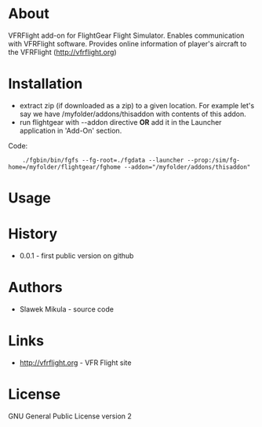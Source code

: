 # About

VFRFlight add-on for FlightGear Flight Simulator. Enables communication with
VFRFlight software. Provides online information of player's aircraft to the
VFRFlight (http://vfrflight.org)

# Installation

- extract zip (if downloaded as a zip) to a given location. For example let's
  say we have /myfolder/addons/thisaddon with contents of this addon.
- run flightgear with --addon directive **OR** add it in the Launcher application
  in 'Add-On' section.

Code:
```
    ./fgbin/bin/fgfs --fg-root=./fgdata --launcher --prop:/sim/fg-home=/myfolder/flightgear/fghome --addon="/myfolder/addons/thisaddon"
```

# Usage


# History

- 0.0.1 - first public version on github


# Authors

- Slawek Mikula - source code

# Links

- http://vfrflight.org - VFR Flight site

# License

GNU General Public License version 2
